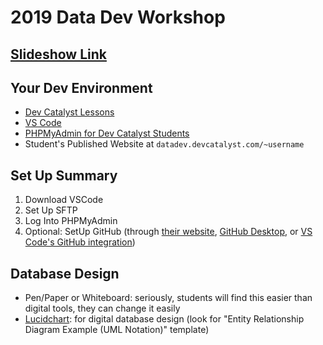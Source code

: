 # 2019 Data Dev Workshop

## [Slideshow Link](https://docs.google.com/presentation/d/1keHNDtsRczCO3f6xsDzXjK7tAzD_SjMh-vwxnGsJS4Q/edit?usp=sharing)

## Your Dev Environment
- [Dev Catalyst Lessons](app.devcatalyst.com)
- [VS Code](https://code.visualstudio.com/Download)
- [PHPMyAdmin for Dev Catalyst Students](datadev.devcatalyst.com/phpmyadmin)
- Student's Published Website at `datadev.devcatalyst.com/~username`

## Set Up Summary
1. Download VSCode
2. Set Up SFTP
3. Log Into PHPMyAdmin
4. Optional: SetUp GitHub (through [their website](github.com), [GitHub Desktop](https://desktop.github.com/), or [VS Code's GitHub integration](https://www.itwriting.com/blog/11410-adding-a-visual-studio-code-workspace-to-a-github-repository.html))

## Database Design
- Pen/Paper or Whiteboard: seriously, students will find this easier than digital tools, they can change it easily
- [Lucidchart](https://www.lucidchart.com): for digital database design (look for "Entity Relationship Diagram Example (UML Notation)" template)
